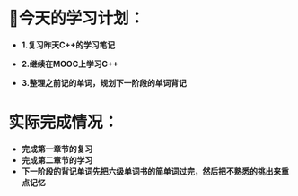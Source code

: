 # 🤔今天的学习计划：

- **1.复习昨天C++的学习笔记**
- **2.继续在MOOC上学习C++**

- **3.整理之前记的单词，规划下一阶段的单词背记**

# 实际完成情况：

- **完成第一章节的复习**
- **完成第二章节的学习**
- **下一阶段的背记单词先把六级单词书的简单词过完，然后把不熟悉的挑出来重点记忆**

